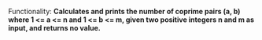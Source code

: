 Functionality: **Calculates and prints the number of coprime pairs (a, b) where 1 <= a <= n and 1 <= b <= m, given two positive integers n and m as input, and returns no value.**